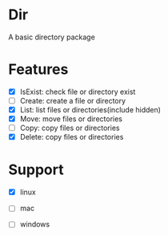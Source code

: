 # Dir

A basic directory package
 
 # Features
 
 - [x] IsExist: check file or directory exist
 - [ ] Create: create a file or directory
 - [x] List: list files or directories(include hidden)
 - [x] Move: move files or directories
 - [ ] Copy: copy files or directories
 - [x] Delete: copy files or directories
 
 # Support
 
 - [x] linux
 - [ ] mac
 - [ ] windows
 